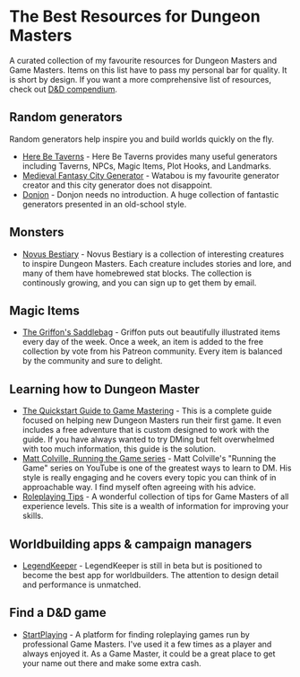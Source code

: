 # The Best Resources for Dungeon Masters

A curated collection of my favourite resources for Dungeon Masters and Game Masters. Items on this list have to pass my personal bar for quality. It is short by design. If you want a more comprehensive list of resources, check out [D&D compendium](https://www.dnd-compendium.com/).

## Random generators

Random generators help inspire you and build worlds quickly on the fly.

- [Here Be Taverns](https://herebetaverns.com) - Here Be Taverns provides many useful generators including Taverns, NPCs, Magic Items, Plot Hooks, and Landmarks.
- [Medieval Fantasy City Generator](https://watabou.itch.io/medieval-fantasy-city-generator) - Watabou is my favourite generator creator and this city generator does not disappoint.
- [Donjon](https://donjon.bin.sh/) - Donjon needs no introduction. A huge collection of fantastic generators presented in an old-school style.

## Monsters

- [Novus Bestiary](https://novusbestiary.com) - Novus Bestiary is a collection of interesting creatures to inspire Dungeon Masters. Each creature includes stories and lore, and many of them have homebrewed stat blocks. The collection is continously growing, and you can sign up to get them by email.

## Magic Items

- [The Griffon's Saddlebag](https://www.thegriffonssaddlebag.com/) - Griffon puts out beautifully illustrated items every day of the week. Once a week, an item is added to the free collection by vote from his Patreon community. Every item is balanced by the community and sure to delight.

## Learning how to Dungeon Master

- [The Quickstart Guide to Game Mastering](https://howtogm.guide) - This is a complete guide focused on helping new Dungeon Masters run their first game. It even includes a free adventure that is custom designed to work with the guide. If you have always wanted to try DMing but felt overwhelmed with too much information, this guide is the solution.
- [Matt Colville, Running the Game series](https://www.youtube.com/playlist?list=PLlUk42GiU2guNzWBzxn7hs8MaV7ELLCP_) - Matt Colville's "Running the Game" series on YouTube is one of the greatest ways to learn to DM. His style is really engaging and he covers every topic you can think of in approachable way. I find myself often agreeing with his advice.
- [Roleplaying Tips](https://www.roleplayingtips.com/) - A wonderful collection of tips for Game Masters of all experience levels. This site is a wealth of information for improving your skills.

## Worldbuilding apps & campaign managers

- [LegendKeeper](https://www.legendkeeper.com/) - LegendKeeper is still in beta but is positioned to become the best app for worldbuilders. The attention to design detail and performance is unmatched.

## Find a D&D game

- [StartPlaying](https://startplaying.games/) - A platform for finding roleplaying games run by professional Game Masters. I've used it a few times as a player and always enjoyed it. As a Game Master, it could be a great place to get your name out there and make some extra cash.
